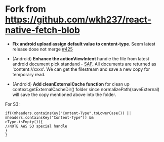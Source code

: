 # Fork from https://github.com/wkh237/react-native-fetch-blob
- **Fix android upload assign default value to content-type**. Seem latest release dose not merge [#425](https://github.com/wkh237/react-native-fetch-blob/issues/425)

- (Android) **Enhance the actionViewIntent** handle the file from latest android document pick standand - [SAF](https://developer.android.com/guide/topics/providers/document-provider.html). All documents are returned as 'content://xxxx'. We can get the filestream and save a new copy for temporary read.

- (Android) **Add cleanExternalCache function** for clean up context.getExternalCacheDir() folder since normalizePath(saveExternal) will save the copy mentioned above into the folder.

For S3: 
```
if((mheaders.containsKey("Content-Type".toLowerCase()) ||
mheaders.containsKey("Content-Type")) &&
cType.isEmpty()){
//NOTE AWS S3 special handle
}
}
```

